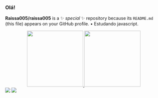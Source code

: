 ### Olá!
**Raissa005/raissa005** is a ✨ _special_ ✨ repository because its `README.md` (this file) appears on your GitHub profile.
• Estudando javascript.
<div align="center">
  <a href="https://github.com/Raissa005">
  <img height="180em" src="https://github-readme-stats.vercel.app/api?username=Raissa005&show_icons=true&theme=transparent&include_all_commits=true&count_private=true"/>
  <img height="180em" src="https://github-readme-stats.vercel.app/api/top-langs/?username=Raissa005&layout=compact&langs_count=7&theme=dark"/>
</div>
</div>
<a href="https://instagram.com/eiraissa_vl" target="_blank"><img src="https://img.shields.io/badge/-Instagram-%23E4405F?style=for-the-badge&logo=instagram&logoColor=white" target="_blank"></a>
<a href="https://www.linkedin.com/in/ra%C3%ADssa-leite-725913207" target="_blank"><img src="https://img.shields.io/badge/-LinkedIn-%230077B5?style=for-the-badge&logo=linkedin&logoColor=white" target="_blank"></a> 
</div>
